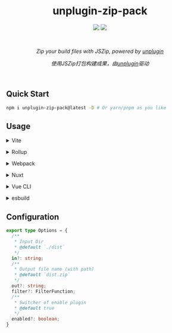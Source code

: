 <h1  align='center'>unplugin-zip-pack</h1>

<p align='center'>
  <!-- <a href="https://codecov.io/gh/iamspark1e/unplugin-zip-pack" ><img src=""/></a> -->
  <a href="https://www.npmjs.com/package/unplugin-zip-pack"><img src="https://img.shields.io/npm/v/unplugin-zip-pack" /></a>
  <a href="https://www.npmjs.com/package/unplugin-zip-pack"><img src="https://img.shields.io/npm/dm/unplugin-zip-pack" /></a>
</p>

<!--<p align='center'>English | <a href="./README.zh.md">中文文档</a></p>-->
<br />
<p align='center'><i>Zip your build files with JSZip, powered by <a href="https://github.com/unjs/unplugin" target="_blank">unplugin</a></i></p>
<p align='center'><i>使用JSZip打包构建成果，由<a href="https://github.com/unjs/unplugin" target="_blank">unplugin</a>驱动</i></p>
<br />

## Quick Start

```bash
npm i unplugin-zip-pack@latest -D # Or yarn/pnpm as you like
```

## Usage

<details>
<summary>Vite</summary><br>

```ts
// vite.config.ts
import ZipPack from 'unplugin-zip-pack/vite'

export default defineConfig({
  plugins: [
    ZipPack({ /* options */ }),
  ],
})
```

<br></details>

<details>
<summary>Rollup</summary><br>

```ts
// rollup.config.js
import ZipPack from 'unplugin-zip-pack/rollup'

export default {
  plugins: [
    ZipPack({ /* options */ }),
  ],
}
```

<br></details>


<details>
<summary>Webpack</summary><br>

```ts
// webpack.config.js
module.exports = {
  /* ... */
  plugins: [
    require('unplugin-zip-pack/webpack')({ /* options */ })
  ]
}
```

<br></details>

<details>
<summary>Nuxt</summary><br>

```ts
// nuxt.config.js
export default {
  buildModules: [
    ['unplugin-zip-pack/nuxt', { /* options */ }],
  ],
}
```

> This module works for both Nuxt 2 and [Nuxt Vite](https://github.com/nuxt/vite)

<br></details>

<details>
<summary>Vue CLI</summary><br>

```ts
// vue.config.js
module.exports = {
  configureWebpack: {
    plugins: [
      require('unplugin-zip-pack/webpack')({ /* options */ }),
    ],
  },
}
```

<br></details>

<details>
<summary>esbuild</summary><br>

```ts
// esbuild.config.js
import { build } from 'esbuild'
import ZipPack from 'unplugin-zip-pack/esbuild'

build({
  plugins: [ZipPack()],
})
```

<br></details>

## Configuration

```typescript
export type Options = {
  /**
   * Input Dir
   * @default `./dist`
   */
  in?: string;
  /**
   * Output file name (with path)
   * @default `dist.zip`
   */
  out?: string;
  filter?: FilterFunction;
  /**
   * Switcher of enable plugin
   * @default true
   */
  enabled?: boolean;
}
```